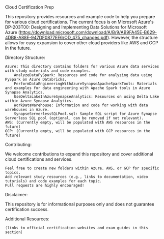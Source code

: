 Cloud Certification Prep

This repository provides resources and example code to help you prepare for various cloud certifications. The current focus is on Microsoft Azure's DP-203T00: Designing and Implementing Data Solutions for Microsoft Azure (https://download.microsoft.com/download/A/B/9/AB9FA45E-B629-4DB8-A88E-947DF0877EE6/OD_475_changes.pdf). However, the structure allows for easy expansion to cover other cloud providers like AWS and GCP in the future.

Directory Structure:

    Azure: This directory contains folders for various Azure data services with study materials and code examples.
        AnalyzeDataPySpark: Resources and code for analyzing data using PySpark on Azure Databricks.
        PerformDataEngineeringWithAzureSynapseApacheSparkTools: Materials and examples for data engineering with Apache Spark tools in Azure Synapse Analytics.
        UseDeltaLakeInAzureSynapseAnalytics: Resources on using Delta Lake within Azure Synapse Analytics.
        WorkDataWarehouse: Information and code for working with data warehouses in Azure.
        SynapseServerlessSQLPool.sql: Sample SQL script for Azure Synapse Serverless SQL pool (optional, can be removed if not relevant).
    AWS: (Currently empty, will be populated with AWS resources in the future)
    GCP: (Currently empty, will be populated with GCP resources in the future)

Contributing:

We welcome contributions to expand this repository and cover additional cloud certifications and services.

    Feel free to create new folders within Azure, AWS, or GCP for specific topics.
    Add relevant study resources (e.g., links to documentation, video tutorials) and code examples for each topic.
    Pull requests are highly encouraged!

Disclaimer:

This repository is for informational purposes only and does not guarantee certification success.

Additional Resources:

    (links to official certification websites and exam guides in this section)
